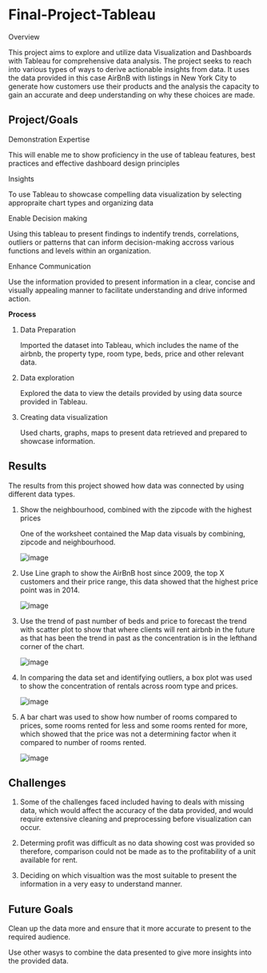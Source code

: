 # Final-Project-Tableau
Overview

This project aims to explore and utilize data Visualization and Dashboards with Tableau for comprehensive data analysis. The project seeks to reach into various types of ways to derive actionable insights from data. It uses the data provided in this case AirBnB with listings in New York City to generate how customers use their products and the analysis the capacity to gain an accurate and deep understanding on why these choices are made.



## Project/Goals

Demonstration Expertise

This will enable me to show proficiency in the use of tableau features, best practices and effective dashboard design principles


Insights 

To use Tableau to showcase compelling data visualization by selecting appropraite chart types and organizing data


Enable Decision making

Using this tableau to present findings to indentify trends, correlations, outliers or patterns that can inform decision-making accross various functions and levels  within an organization.


Enhance Communication

Use the information provided to present information in a clear, concise and visually appealing manner to facilitate understanding and drive informed action.



**Process**


1. Data Preparation
   

   Imported the dataset into Tableau, which includes the name of the airbnb, the property type, room type, beds, price and other relevant data.


2. Data exploration
   

   Explored the data to view the details provided by using data source provided in Tableau.


3. Creating data visualization
   

   Used charts, graphs, maps to present data retrieved and prepared to showcase information.






## Results



The results from this project showed how data was connected by using different data types.

1. Show the neighbourhood, combined with the zipcode with the highest prices 

   One of the worksheet contained the Map data visuals by combining, zipcode and neighbourhood.

   ![image](https://github.com/Ayiwoma/Data-Visualization-and-Dashboards-with-Tableau-/assets/141646278/2bda05ff-b4ab-44fc-8514-2e22ba55d03a)


2. Use Line graph to show the AirBnB host since 2009, the top X customers and their price range,
   this data showed that the highest price point was in 2014.

   ![image](https://github.com/Ayiwoma/Data-Visualization-and-Dashboards-with-Tableau-/assets/141646278/0c497af3-5093-4c74-b338-0792fc6d2514)

   
3. Use the trend of past number of beds and price to forecast the trend with scatter plot to show that where clients will rent airbnb in the future as that has been the      trend in past as the concentration is in the lefthand corner of the chart.

   ![image](https://github.com/Ayiwoma/Data-Visualization-and-Dashboards-with-Tableau-/assets/141646278/0a72df9b-c570-4445-9855-392c71dc42c3)


4. In comparing the data set and identifying outliers, a box plot was used to show the concentration of rentals across room type and prices.


   ![image](https://github.com/Ayiwoma/Data-Visualization-and-Dashboards-with-Tableau-/assets/141646278/8ff56449-c49b-4310-aa22-f3f134e12be0)


5. A bar chart was used to show how number of rooms compared to prices, some rooms rented for less and some rooms rented for more,
   which showed that the price was not a determining factor when it compared to number of rooms rented.


   ![image](https://github.com/Ayiwoma/Data-Visualization-and-Dashboards-with-Tableau-/assets/141646278/435c370b-19a9-4af6-854a-715e1dec8ec9)


## Challenges 


 1. Some of the challenges faced included having to deals with missing data, which would affect the accuracy of the data provided, and would require extensive cleaning 
    and preprocessing before visualization can occur.

    

 2. Determing profit was difficult as no data showing cost was provided so therefore,
    comparison could not be made as to the profitability of a unit available for rent.

    

 3. Deciding on which visualtion was the most suitable to present the information in a very easy to understand manner.
   
## Future Goals



Clean up the data more and ensure that it more accurate to present to the required audience.


Use other wasys to combine the data presented to give more insights into the provided data.

